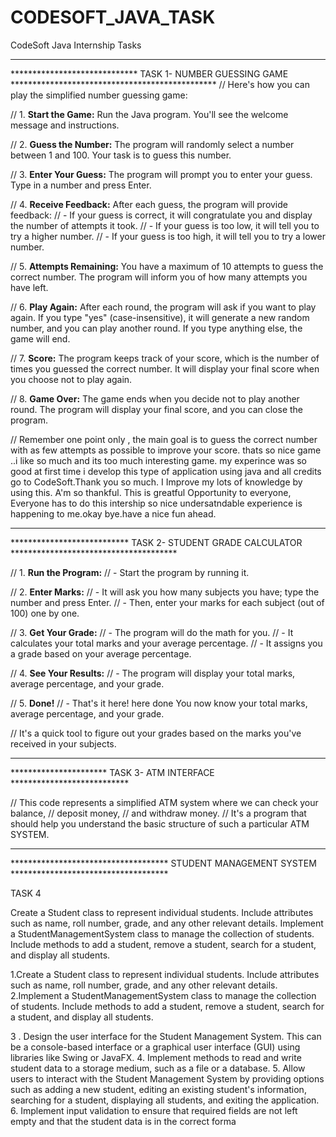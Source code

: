 # CODESOFT_JAVA_TASK
CodeSoft Java Internship Tasks
___________________________________________________________________________________________________________________________
*****************************  TASK 1- NUMBER GUESSING GAME  ***********************************************
//  Here's how you can play the simplified number guessing game:

// 1. **Start the Game:** Run the Java program. You'll see the welcome message and instructions.

// 2. **Guess the Number:** The program will randomly select a number between 1 and 100. Your task is to guess this number.

// 3. **Enter Your Guess:** The program will prompt you to enter your guess. Type in a number and press Enter.

// 4. **Receive Feedback:** After each guess, the program will provide feedback:
//    - If your guess is correct, it will congratulate you and display the number of attempts it took.
//    - If your guess is too low, it will tell you to try a higher number.
//    - If your guess is too high, it will tell you to try a lower number.

// 5. **Attempts Remaining:** You have a maximum of 10 attempts to guess the correct number. The program will inform you of how many attempts you have left.

// 6. **Play Again:** After each round, the program will ask if you want to play again. If you type "yes" (case-insensitive), it will generate a new random number, and you can play another round. If you type anything else, the game will end.

// 7. **Score:** The program keeps track of your score, which is the number of times you guessed the correct number. It will display your final score when you choose not to play again.

// 8. **Game Over:** The game ends when you decide not to play another round. The program will display your final score, and you can close the program.

// Remember one point only , the main goal is to guess the correct number with as few attempts as possible to improve your score. thats so nice game ..i like so much and its too much interesting game. my experince was so good at first time i develop this type of application using java and all credits go to CodeSoft.Thank you so much. I Improve my lots of knowledge by using this. A'm so thankful. This is greatful Opportunity to everyone, Everyone has to do this intership so nice undersatndable experience is happening to me.okay bye.have a nice fun ahead. 


___________________________________________________________________________________________________________________________________
***************************   TASK 2- STUDENT GRADE CALCULATOR  **************************************

// 1. **Run the Program:**
//    - Start the program by running it.

// 2. **Enter Marks:**
//    - It will ask you how many subjects you have; type the number and press Enter.
//    - Then, enter your marks for each subject (out of 100) one by one.

// 3. **Get Your Grade:**
//    - The program will do the math for you.
//    - It calculates your total marks and your average percentage.
//    - It assigns you a grade based on your average percentage.

// 4. **See Your Results:**
//    - The program will display your total marks, average percentage, and your grade.

// 5. **Done!**
//    - That's it here! here done You now know your total marks, average percentage, and your grade.

// It's a quick tool to figure out your grades based on the marks you've received in your subjects.

________________________________________________________________________________________________________________________

**********************  TASK 3- ATM INTERFACE ***************************


// This code represents a simplified ATM system where we can check your balance, 
// deposit money,
//  and withdraw money.
//   It's a  program that should help you understand the basic structure of such a particular ATM SYSTEM.
___________________________________________________________________________________________________________________________

************************************    STUDENT MANAGEMENT SYSTEM    ************************************

TASK 4

Create a Student class to represent individual students. Include attributes such as name, roll
number, grade, and any other relevant details.
Implement a StudentManagementSystem class to manage the collection of students. Include
methods to add a student, remove a student, search for a student, and display all students.

1.Create a Student class to represent individual students. Include attributes such as name, roll
number, grade, and any other relevant details.
2.Implement a StudentManagementSystem class to manage the collection of students. Include
methods to add a student, remove a student, search for a student, and display all students.

3 . Design the user interface for the Student Management System. This can be a console-based
interface or a graphical user interface (GUI) using libraries like Swing or JavaFX.
4. Implement methods to read and write student data to a storage medium, such as a file or a
database.
5. Allow users to interact with the Student Management System by providing options such as
adding a new student, editing an existing student's information, searching for a student, displaying all
students, and exiting the application.
6. Implement input validation to ensure that required fields are not left empty and that the student
data is in the correct forma
